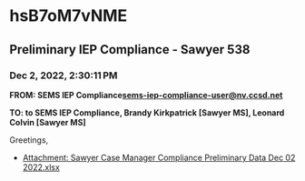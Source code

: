 # hsB7oM7vNME
## Preliminary IEP Compliance - Sawyer 538
### Dec 2, 2022, 2:30:11 PM
**FROM: SEMS IEP Compliance<sems-iep-compliance-user@nv.ccsd.net>**

**TO: to SEMS IEP Compliance, Brandy Kirkpatrick [Sawyer MS], Leonard Colvin [Sawyer MS]**


Greetings, 





* [Attachment: Sawyer Case Manager Compliance Preliminary Data Dec 02 2022.xlsx](hsB7oM7vNME-attachment-1.xlsx)
